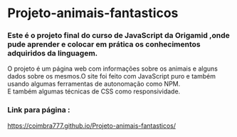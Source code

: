 # Projeto-animais-fantasticos

### Este é o projeto final do curso de JavaScript da Origamid ,onde pude aprender e colocar em prática os conhecimentos adquiridos da linguagem.<br>
O projeto é um página web com informações sobre os animais e alguns dados sobre os mesmos.O site foi feito com JavaScript puro e também usando algumas ferramentas de autonomação como NPM.<br>
E também algumas técnicas de CSS como responsividade.


### Link para página :
https://coimbra777.github.io/Projeto-animais-fantasticos/
